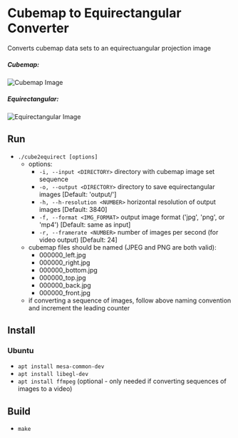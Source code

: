 Cubemap to Equirectangular Converter
=======

Converts cubemap data sets to an equirectuangular projection image

##### Cubemap: #####
![Cubemap Image](https://lh3.googleusercontent.com/drive-viewer/AFGJ81oQZ9Qt74gGEUdpwO9a5igSgZGkoACXNFozawYTmGAIZgEvrgM2ulOAtP2nkyRDotsBsoLJfZxjq2rQcxS6Vn7QHkqGZA_vHyolAFWKkitU-OFV3u69k7dwaT0c=s1600)

##### Equirectangular: #####
![Equirectangular Image](https://lh3.googleusercontent.com/drive-viewer/AFGJ81oSG0hI7OJjEW9jgdEvxO7K3QS1wSN3ENKL9pdjLyZ66YP6ICfDuhxWqxfw_c5JC4y9VBXWrQey7PWvfyZDtYi2Ea35Nt4AbkGXAELWb-K0DiO8d6DuhY9IWYlz=s1600)

## Run ##

* `./cube2equirect [options]`
    * options:
        * `-i, --input <DIRECTORY>` directory with cubemap image set sequence
        * `-o, --output <DIRECTORY>` directory to save equirectangular images [Default: 'output/']
        * `-h, --h-resolution <NUMBER>` horizontal resolution of output images [Default: 3840]
        * `-f, --format <IMG_FORMAT>` output image format ('jpg', 'png', or 'mp4') [Default: same as input]
        * `-r, --framerate <NUMBER>` number of images per second (for video output) [Default: 24]
    * cubemap files should be named (JPEG and PNG are both valid):
        * 000000_left.jpg
        * 000000_right.jpg
        * 000000_bottom.jpg
        * 000000_top.jpg
        * 000000_back.jpg
        * 000000_front.jpg
    * if converting a sequence of images, follow above naming convention and increment the leading counter

## Install ##

### Ubuntu ###

* `apt install mesa-common-dev`
* `apt install libegl-dev`
* `apt install ffmpeg` (optional - only needed if converting sequences of images to a video)

## Build ##

* `make`


